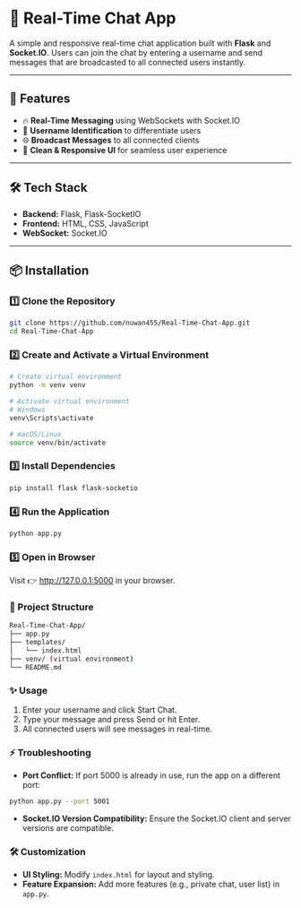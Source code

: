 # 📱 Real-Time Chat App

A simple and responsive real-time chat application built with **Flask** and **Socket.IO**. Users can join the chat by entering a username and send messages that are broadcasted to all connected users instantly.

---

## 🚀 Features

- 🔥 **Real-Time Messaging** using WebSockets with Socket.IO  
- 👤 **Username Identification** to differentiate users  
- 🌐 **Broadcast Messages** to all connected clients  
- 🎨 **Clean & Responsive UI** for seamless user experience  

---

## 🛠️ Tech Stack

- **Backend:** Flask, Flask-SocketIO  
- **Frontend:** HTML, CSS, JavaScript  
- **WebSocket:** Socket.IO  

---

## 📦 Installation

### 1️⃣ Clone the Repository

```bash
git clone https://github.com/nuwan455/Real-Time-Chat-App.git
cd Real-Time-Chat-App
```

### 2️⃣ Create and Activate a Virtual Environment

```bash
# Create virtual environment
python -m venv venv

# Activate virtual environment
# Windows
venv\Scripts\activate

# macOS/Linux
source venv/bin/activate
```

### 3️⃣ Install Dependencies
```bash
pip install flask flask-socketio
```

###  ️4️⃣ Run the Application
```bash
python app.py
```

### 5️⃣ Open in Browser
Visit 👉 http://127.0.0.1:5000 in your browser.

### 📂 Project Structure

```bash
Real-Time-Chat-App/
├── app.py
├── templates/
│   └── index.html
├── venv/ (virtual environment)
└── README.md
```

### ✨ Usage
1. Enter your username and click Start Chat.
2. Type your message and press Send or hit Enter.
3. All connected users will see messages in real-time.

### ⚡ Troubleshooting
- <b>Port Conflict:</b> If port 5000 is already in use, run the app on a different port:
```bash
python app.py --port 5001
```
- <b>Socket.IO Version Compatibility:</b> Ensure the Socket.IO client and server versions are compatible.

### 🛠️ Customization
- <b>UI Styling:</b> Modify <code>index.html</code> for layout and styling.
- <b>Feature Expansion:</b> Add more features (e.g., private chat, user list) in <code>app.py</code>.